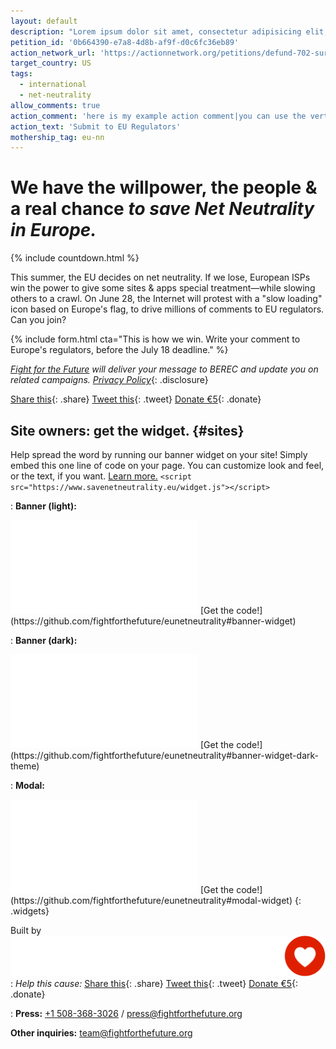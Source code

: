 ```yaml
---
layout: default
description: "Lorem ipsum dolor sit amet, consectetur adipisicing elit, sed do eiusmod tempor incididunt ut labore et dolore magna aliqua. Ut enim ad minim veniam, quis nostrud exercitation ullamco laboris nisi ut aliquip ex ea commodo consequat. Duis aute irure dolor in reprehenderit in voluptate velit esse cillum dolore eu fugiat nulla pariatur. Excepteur sint occaecat cupidatat non proident, sunt in culpa qui officia deserunt mollit anim id est laborum."
petition_id: '0b664390-e7a8-4d8b-af9f-d0c6fc36eb89'
action_network_url: 'https://actionnetwork.org/petitions/defund-702-surveillance'
target_country: US
tags:
  - international
  - net-neutrality
allow_comments: true
action_comment: 'here is my example action comment|you can use the vertical pipe to separate paragraphs'
action_text: 'Submit to EU Regulators'
mothership_tag: eu-nn
---
```


# We have **the willpower**, **the people** & **a real chance** _to save Net Neutrality in Europe._

{% include countdown.html %}

This summer, the EU decides on net neutrality. If we lose, European ISPs win the power to give some sites & apps special treatment—while slowing others to a crawl. On June 28, the Internet will protest with a "slow loading" icon based on Europe's flag, to drive millions of comments to EU regulators. Can you join?

<!-- [Add your Twitter](#twitter){: .button} -->
<!-- [Add your Site](#sites){: .button} -->

{% include form.html cta="This is how we win. Write your comment to Europe's regulators, before the July 18 deadline." %}

_[Fight for the Future](https://www.fightforthefuture.org) will deliver your message to BEREC and update you on related campaigns. [Privacy Policy](https://www.fightforthefuture.org/privacy)_{: .disclosure}

[Share this](https://www.facebook.com){: .share}
[Tweet this](https://www.twitter.com){: .tweet}
[Donate €5](https://donate.fightforthefuture.org/?tag=eu-nn){: .donate}

## Site owners: get the widget. {#sites}

Help spread the word by running our banner widget on your site! Simply embed this one line of code on your page. You can customize look and feel, or the text, if you want. [Learn more.](https://github.com/fightforthefuture/eunetneutrality#embed-the-widget-on-your-site) `<script src="https://www.savenetneutrality.eu/widget.js"></script>`

: **Banner (light):**
  <iframe frameborder="0" src="/widget/banner/index.html#demo"></iframe>
  [Get the code!](https://github.com/fightforthefuture/eunetneutrality#banner-widget)

: **Banner (dark):**
  <iframe frameborder="0" src="/widget/banner/index.html#demo-dark"></iframe>
  [Get the code!](https://github.com/fightforthefuture/eunetneutrality#banner-widget-dark-theme)

: **Modal:**
  <iframe frameborder="0" src="/widget/modal/index.html#demo"></iframe>
  [Get the code!](https://github.com/fightforthefuture/eunetneutrality#modal-widget)
{: .widgets}

Built by ![](images/fftf-footer-logo.png)
: _Help this cause:_
  [Share this](https://www.facebook.com){: .share}
  [Tweet this](https://www.twitter.com){: .tweet}
  [Donate €5](https://donate.fightforthefuture.org/?tag=eu-nn){: .donate}

: **Press:** [+1 508-368-3026](tel://15083683026) / [press@fightforthefuture.org](mailto:press@fightforthefuture.org)

  **Other inquiries:** [team@fightforthefuture.org](mailto:team@fightforthefuture.org)
